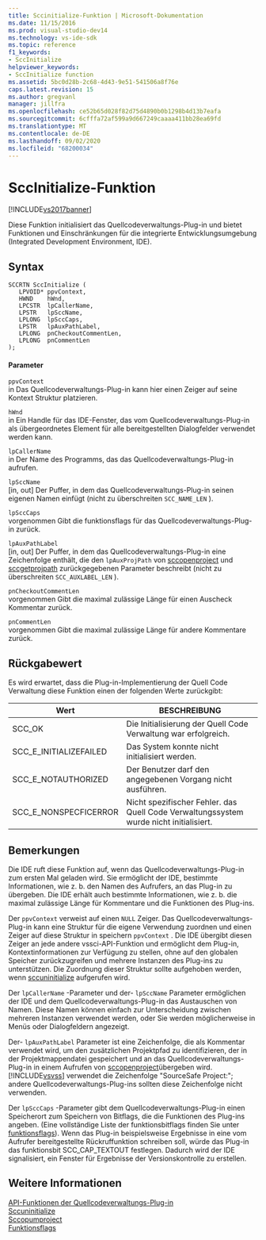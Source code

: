 ```yaml
---
title: Sccinitialize-Funktion | Microsoft-Dokumentation
ms.date: 11/15/2016
ms.prod: visual-studio-dev14
ms.technology: vs-ide-sdk
ms.topic: reference
f1_keywords:
- SccInitialize
helpviewer_keywords:
- SccInitialize function
ms.assetid: 5bc0d28b-2c68-4d43-9e51-541506a8f76e
caps.latest.revision: 15
ms.author: gregvanl
manager: jillfra
ms.openlocfilehash: ce52b65d028f82d75d4890b0b1298b4d13b7eafa
ms.sourcegitcommit: 6cfffa72af599a9d667249caaaa411bb28ea69fd
ms.translationtype: MT
ms.contentlocale: de-DE
ms.lasthandoff: 09/02/2020
ms.locfileid: "68200034"
---
```

# <a name="sccinitialize-function"></a>SccInitialize-Funktion
[!INCLUDE[vs2017banner](../includes/vs2017banner.md)]

Diese Funktion initialisiert das Quellcodeverwaltungs-Plug-in und bietet Funktionen und Einschränkungen für die integrierte Entwicklungsumgebung (Integrated Development Environment, IDE).  
  
## <a name="syntax"></a>Syntax  
  
```cpp#  
SCCRTN SccInitialize (  
   LPVOID* ppvContext,  
   HWND    hWnd,  
   LPCSTR  lpCallerName,  
   LPSTR   lpSccName,  
   LPLONG  lpSccCaps,  
   LPSTR   lpAuxPathLabel,  
   LPLONG  pnCheckoutCommentLen,  
   LPLONG  pnCommentLen  
);  
```  
  
#### <a name="parameters"></a>Parameter  
 `ppvContext`  
 in Das Quellcodeverwaltungs-Plug-in kann hier einen Zeiger auf seine Kontext Struktur platzieren.  
  
 `hWnd`  
 in Ein Handle für das IDE-Fenster, das vom Quellcodeverwaltungs-Plug-in als übergeordnetes Element für alle bereitgestellten Dialogfelder verwendet werden kann.  
  
 `lpCallerName`  
 in Der Name des Programms, das das Quellcodeverwaltungs-Plug-in aufrufen.  
  
 `lpSccName`  
 [in, out] Der Puffer, in dem das Quellcodeverwaltungs-Plug-in seinen eigenen Namen einfügt (nicht zu überschreiten `SCC_NAME_LEN` ).  
  
 `lpSccCaps`  
 vorgenommen Gibt die funktionsflags für das Quellcodeverwaltungs-Plug-in zurück.  
  
 `lpAuxPathLabel`  
 [in, out] Der Puffer, in dem das Quellcodeverwaltungs-Plug-in eine Zeichenfolge enthält, die den `lpAuxProjPath` von [sccopenproject](../extensibility/sccopenproject-function.md) und [sccgetprojpath](../extensibility/sccgetprojpath-function.md) zurückgegebenen Parameter beschreibt (nicht zu überschreiten `SCC_AUXLABEL_LEN` ).  
  
 `pnCheckoutCommentLen`  
 vorgenommen Gibt die maximal zulässige Länge für einen Auscheck Kommentar zurück.  
  
 `pnCommentLen`  
 vorgenommen Gibt die maximal zulässige Länge für andere Kommentare zurück.  
  
## <a name="return-value"></a>Rückgabewert  
 Es wird erwartet, dass die Plug-in-Implementierung der Quell Code Verwaltung diese Funktion einen der folgenden Werte zurückgibt:  
  
|Wert|BESCHREIBUNG|  
|-----------|-----------------|  
|SCC_OK|Die Initialisierung der Quell Code Verwaltung war erfolgreich.|  
|SCC_E_INITIALIZEFAILED|Das System konnte nicht initialisiert werden.|  
|SCC_E_NOTAUTHORIZED|Der Benutzer darf den angegebenen Vorgang nicht ausführen.|  
|SCC_E_NONSPECFICERROR|Nicht spezifischer Fehler. das Quell Code Verwaltungssystem wurde nicht initialisiert.|  
  
## <a name="remarks"></a>Bemerkungen  
 Die IDE ruft diese Funktion auf, wenn das Quellcodeverwaltungs-Plug-in zum ersten Mal geladen wird. Sie ermöglicht der IDE, bestimmte Informationen, wie z. b. den Namen des Aufrufers, an das Plug-in zu übergeben. Die IDE erhält auch bestimmte Informationen, wie z. b. die maximal zulässige Länge für Kommentare und die Funktionen des Plug-ins.  
  
 Der `ppvContext` verweist auf einen `NULL` Zeiger. Das Quellcodeverwaltungs-Plug-in kann eine Struktur für die eigene Verwendung zuordnen und einen Zeiger auf diese Struktur in speichern `ppvContext` . Die IDE übergibt diesen Zeiger an jede andere vssci-API-Funktion und ermöglicht dem Plug-in, Kontextinformationen zur Verfügung zu stellen, ohne auf den globalen Speicher zurückzugreifen und mehrere Instanzen des Plug-ins zu unterstützen. Die Zuordnung dieser Struktur sollte aufgehoben werden, wenn [sccuninitialize](../extensibility/sccuninitialize-function.md) aufgerufen wird.  
  
 Der `lpCallerName` -Parameter und der- `lpSccName` Parameter ermöglichen der IDE und dem Quellcodeverwaltungs-Plug-in das Austauschen von Namen. Diese Namen können einfach zur Unterscheidung zwischen mehreren Instanzen verwendet werden, oder Sie werden möglicherweise in Menüs oder Dialogfeldern angezeigt.  
  
 Der- `lpAuxPathLabel` Parameter ist eine Zeichenfolge, die als Kommentar verwendet wird, um den zusätzlichen Projektpfad zu identifizieren, der in der Projektmappendatei gespeichert und an das Quellcodeverwaltungs-Plug-in in einem Aufrufen von [sccopenproject](../extensibility/sccopenproject-function.md)übergeben wird. [!INCLUDE[vsvss](../includes/vsvss-md.md)] verwendet die Zeichenfolge "SourceSafe Project:"; andere Quellcodeverwaltungs-Plug-ins sollten diese Zeichenfolge nicht verwenden.  
  
 Der `lpSccCaps` -Parameter gibt dem Quellcodeverwaltungs-Plug-in einen Speicherort zum Speichern von Bitflags, die die Funktionen des Plug-ins angeben. (Eine vollständige Liste der funktionsbitflags finden Sie unter [funktionsflags](../extensibility/capability-flags.md)). Wenn das Plug-in beispielsweise Ergebnisse in eine vom Aufrufer bereitgestellte Rückruffunktion schreiben soll, würde das Plug-in das funktionsbit SCC_CAP_TEXTOUT festlegen. Dadurch wird der IDE signalisiert, ein Fenster für Ergebnisse der Versionskontrolle zu erstellen.  
  
## <a name="see-also"></a>Weitere Informationen  
 [API-Funktionen der Quellcodeverwaltungs-Plug-in](../extensibility/source-control-plug-in-api-functions.md)   
 [Sccuninitialize](../extensibility/sccuninitialize-function.md)   
 [Sccopumproject](../extensibility/sccopenproject-function.md)   
 [Funktionsflags](../extensibility/capability-flags.md)
